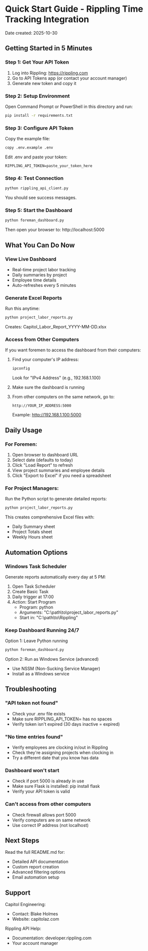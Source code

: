 # Quick Start Guide - Rippling Time Tracking Integration

Date created: 2025-10-30

## Getting Started in 5 Minutes

### Step 1: Get Your API Token

1. Log into Rippling: https://rippling.com
2. Go to API Tokens app (or contact your account manager)
3. Generate new token and copy it

### Step 2: Setup Environment

Open Command Prompt or PowerShell in this directory and run:

```bash
pip install -r requirements.txt
```

### Step 3: Configure API Token

Copy the example file:
```bash
copy .env.example .env
```

Edit .env and paste your token:
```
RIPPLING_API_TOKEN=paste_your_token_here
```

### Step 4: Test Connection

```bash
python rippling_api_client.py
```

You should see success messages.

### Step 5: Start the Dashboard

```bash
python foreman_dashboard.py
```

Then open your browser to: http://localhost:5000

## What You Can Do Now

### View Live Dashboard
- Real-time project labor tracking
- Daily summaries by project
- Employee time details
- Auto-refreshes every 5 minutes

### Generate Excel Reports

Run this anytime:
```bash
python project_labor_reports.py
```

Creates: Capitol_Labor_Report_YYYY-MM-DD.xlsx

### Access from Other Computers

If you want foremen to access the dashboard from their computers:

1. Find your computer's IP address:
   ```bash
   ipconfig
   ```
   Look for "IPv4 Address" (e.g., 192.168.1.100)

2. Make sure the dashboard is running

3. From other computers on the same network, go to:
   ```
   http://YOUR_IP_ADDRESS:5000
   ```
   Example: http://192.168.1.100:5000

## Daily Usage

### For Foremen:
1. Open browser to dashboard URL
2. Select date (defaults to today)
3. Click "Load Report" to refresh
4. View project summaries and employee details
5. Click "Export to Excel" if you need a spreadsheet

### For Project Managers:
Run the Python script to generate detailed reports:
```bash
python project_labor_reports.py
```

This creates comprehensive Excel files with:
- Daily Summary sheet
- Project Totals sheet
- Weekly Hours sheet

## Automation Options

### Windows Task Scheduler
Generate reports automatically every day at 5 PM:

1. Open Task Scheduler
2. Create Basic Task
3. Daily trigger at 17:00
4. Action: Start Program
   - Program: python
   - Arguments: "C:\path\to\project_labor_reports.py"
   - Start in: "C:\path\to\Rippling"

### Keep Dashboard Running 24/7

Option 1: Leave Python running
```bash
python foreman_dashboard.py
```

Option 2: Run as Windows Service (advanced)
- Use NSSM (Non-Sucking Service Manager)
- Install as a Windows service

## Troubleshooting

### "API token not found"
- Check your .env file exists
- Make sure RIPPLING_API_TOKEN= has no spaces
- Verify token isn't expired (30 days inactive = expired)

### "No time entries found"
- Verify employees are clocking in/out in Rippling
- Check they're assigning projects when clocking in
- Try a different date that you know has data

### Dashboard won't start
- Check if port 5000 is already in use
- Make sure Flask is installed: pip install flask
- Verify your API token is valid

### Can't access from other computers
- Check firewall allows port 5000
- Verify computers are on same network
- Use correct IP address (not localhost)

## Next Steps

Read the full README.md for:
- Detailed API documentation
- Custom report creation
- Advanced filtering options
- Email automation setup

## Support

Capitol Engineering:
- Contact: Blake Holmes
- Website: capitolaz.com

Rippling API Help:
- Documentation: developer.rippling.com
- Your account manager

